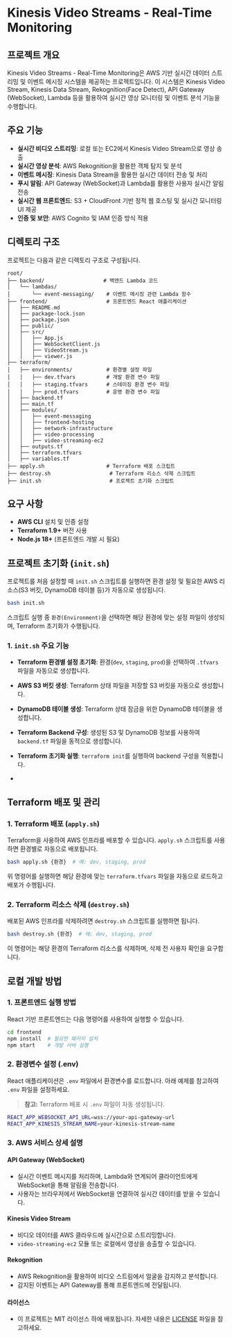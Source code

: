 # Kinesis Video Streams - Real-Time Monitoring

## 프로젝트 개요

Kinesis Video Streams - Real-Time Monitoring은 AWS 기반 실시간 데이터 스트리밍 및 이벤트 메시징 시스템을 제공하는 프로젝트입니다. 이 시스템은 Kinesis Video Stream, Kinesis Data Stream, Rekognition(Face Detect), API Gateway (WebSocket), Lambda 등을 활용하여 실시간 영상 모니터링 및 이벤트 분석 기능을 수행합니다.

## 주요 기능

- **실시간 비디오 스트리밍**: 로컬 또는 EC2에서 Kinesis Video Stream으로 영상 송출
- **실시간 영상 분석**: AWS Rekognition을 활용한 객체 탐지 및 분석
- **이벤트 메시징**: Kinesis Data Stream을 활용한 실시간 데이터 전송 및 처리
- **푸시 알림**: API Gateway (WebSocket)과 Lambda를 활용한 사용자 실시간 알림 전송
- **실시간 웹 프론트엔드**: S3 + CloudFront 기반 정적 웹 호스팅 및 실시간 모니터링 UI 제공
- **인증 및 보안**: AWS Cognito 및 IAM 인증 방식 적용

## 디렉토리 구조

프로젝트는 다음과 같은 디렉토리 구조로 구성됩니다.

```
root/
├── backend/                   # 백엔드 Lambda 코드
│   └── lambdas/
│       └── event-messaging/    # 이벤트 메시징 관련 Lambda 함수
├── frontend/                   # 프론트엔드 React 애플리케이션
│   ├── README.md
│   ├── package-lock.json
│   ├── package.json
│   ├── public/
│   ├── src/
│   │   ├── App.js
│   │   ├── WebSocketClient.js
│   │   ├── VideoStream.js
│   │   ├── viewer.js
├── terraform/
│   ├── environments/           # 환경별 설정 파일
│   │   ├── dev.tfvars          # 개발 환경 변수 파일
│   │   ├── staging.tfvars      # 스테이징 환경 변수 파일
│   │   ├── prod.tfvars         # 운영 환경 변수 파일
│   ├── backend.tf
│   ├── main.tf
│   ├── modules/
│   │   ├── event-messaging
│   │   ├── frontend-hosting
│   │   ├── network-infrastructure
│   │   ├── video-processing
│   │   ├── video-streaming-ec2
│   ├── outputs.tf
│   ├── terraform.tfvars
│   ├── variables.tf
├── apply.sh                    # Terraform 배포 스크립트
├── destroy.sh                   # Terraform 리소스 삭제 스크립트
├── init.sh                      # 프로젝트 초기화 스크립트
```

## 요구 사항

- **AWS CLI** 설치 및 인증 설정
- **Terraform 1.9+** 버전 사용
- **Node.js 18+** (프론트엔드 개발 시 필요)

## 프로젝트 초기화 (`init.sh`)

프로젝트를 처음 설정할 때 `init.sh` 스크립트를 실행하면 환경 설정 및 필요한 AWS 리소스(S3 버킷, DynamoDB 테이블 등)가 자동으로 생성됩니다.

```sh
bash init.sh
```

스크립트 실행 중 `환경(Environment)`을 선택하면 해당 환경에 맞는 설정 파일이 생성되며, Terraform 초기화가 수행됩니다.

### 1. `init.sh` 주요 기능

- **Terraform 환경별 설정 초기화**: 환경(`dev`, `staging`, `prod`)을 선택하여 `.tfvars` 파일을 자동으로 생성합니다.

- **AWS S3 버킷 생성**: Terraform 상태 파일을 저장할 S3 버킷을 자동으로 생성합니다.

- **DynamoDB 테이블 생성**: Terraform 상태 잠금을 위한 DynamoDB 테이블을 생성합니다.

- **Terraform Backend 구성**: 생성된 S3 및 DynamoDB 정보를 사용하여 `backend.tf` 파일을 동적으로 생성합니다.

- **Terraform 초기화 실행**: `terraform init`를 실행하여 backend 구성을 적용합니다.

-

## Terraform 배포 및 관리

### 1. Terraform 배포 (`apply.sh`)

Terraform을 사용하여 AWS 인프라를 배포할 수 있습니다. `apply.sh` 스크립트를 사용하면 환경별로 자동으로 배포됩니다.

```sh
bash apply.sh {환경}  # 예: dev, staging, prod
```

위 명령어를 실행하면 해당 환경에 맞는 `terraform.tfvars` 파일을 자동으로 로드하고 배포가 수행됩니다.

### 2. Terraform 리소스 삭제 (`destroy.sh`)

배포된 AWS 인프라를 삭제하려면 `destroy.sh` 스크립트를 실행하면 됩니다.

```sh
bash destroy.sh {환경}  # 예: dev, staging, prod
```

이 명령어는 해당 환경의 Terraform 리소스를 삭제하며, 삭제 전 사용자 확인을 요구합니다.

## 로컬 개발 방법

### 1. 프론트엔드 실행 방법

React 기반 프론트엔드는 다음 명령어를 사용하여 실행할 수 있습니다.

```sh
cd frontend
npm install  # 필요한 패키지 설치
npm start    # 개발 서버 실행
```

### 2. 환경변수 설정 (.env)

React 애플리케이션은 `.env` 파일에서 환경변수를 로드합니다. 아래 예제를 참고하여 `.env` 파일을 설정하세요.

> **참고:** Terraform 배포 시 `.env` 파일이 자동 생성됩니다.

```sh
REACT_APP_WEBSOCKET_API_URL=wss://your-api-gateway-url
REACT_APP_KINESIS_STREAM_NAME=your-kinesis-stream-name
```

### 3. AWS 서비스 상세 설명

#### API Gateway (WebSocket)

- 실시간 이벤트 메시지를 처리하며, Lambda와 연계되어 클라이언트에게 WebSocket을 통해 알림을 전송합니다.
- 사용자는 브라우저에서 WebSocket을 연결하여 실시간 데이터를 받을 수 있습니다.

#### Kinesis Video Stream

- 비디오 데이터를 AWS 클라우드에 실시간으로 스트리밍합니다.
- `video-streaming-ec2` 모듈 또는 로컬에서 영상을 송출할 수 있습니다.

#### Rekognition

- AWS Rekognition을 활용하여 비디오 스트림에서 얼굴을 감지하고 분석합니다.
- 감지된 이벤트는 API Gateway를 통해 프론트엔드에 전달됩니다.

#### 라이선스

- 이 프로젝트는 MIT 라이선스 하에 배포됩니다. 자세한 내용은 [LICENSE](./LICENSE) 파일을 참고하세요.
